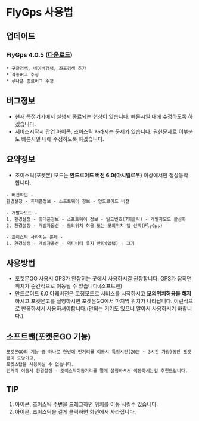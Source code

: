 # FlyGps 사용법

## 업데이트
### FlyGps 4.0.5 ([다운로드](https://github.com/SamBoKing/Secret/raw/master/FlyGps_4.0.5.apk))
```
* 구글검색, 네이버검색, 좌표검색 추가
* 각종버그 수정
* 루나폰 종료버그 수정
```

## 버그정보
* 현재 특정기기에서 실행시 종료되는 현상이 있습니다. 빠른시일 내에 수정하도록 하겠습니다.
* 서비스시작시 팝업 아이콘, 조이스틱 사라지는 문제가 있습니다. 권한문제로 이부분도 빠른시일 내에 수정하도록 하겠습니다.

## 요약정보
* 조이스틱(포켓몬) 모드는 **안드로이드 버전 6.0(마시멜로우)** 이상에서만 정상동작 합니다.
```
- 버전확인 -
환경설정 - 휴대폰정보 - 소프트웨어 정보 - 안드로이드 버전

- 개발자모드 -
1. 환경설정 - 휴대폰정보 - 소프트웨어 정보 - 빌드번호(7회클릭) - 개발자모드 활성화
2. 환경설정 - 개발자옵션 - 모의위치 허용 또는 모의위치 앱 선택(FlyGps)

- 조이스틱 사라지는 문제 -
1. 환경설정 - 개발자옵션 - 액티비티 유지 안함(앱탭) - 끄기
```

## 사용방법
* 포켓몬GO 사용시 GPS가 안잡히는 곳에서 사용하시길 권장합니다. GPS가 잡히면 위치가 순간적으로 이동될 수 있습니다.(소프트밴)
* 안드로이드 6.0 아래버전은 고정모드로 서비스를 시작하시고 **모의위치허용을 해지**하시고 포켓몬고를 실행하시면 포켓몬GO에서 마지막 위치가 나타납니다. 이런식으로 반복하셔서 사용하셔야합니다.(안되는 기기도 있으니 알아서 사용하시기 바랍니다.)

## 소프트밴(포켓몬GO 기능)
```
포켓몬GO의 기능 중 하나로 한번에 먼거리를 이동시 특정시간(20분 ~ 3시간 가량)동안 포켓몬이 도망가고, 
포켓스탑을 사용하실 수 없습니다.
먼거리 이동시 환경설정 - 조이스틱이동거리를 멀게 설정하셔서 이동하시는걸 추천드립니다.
```

## TIP
1. 아이콘, 조이스틱 주변을 드레그하면 위치를 이동 시킬수 있습니다.
2. 아이콘, 조이스틱을 길게 클릭하면 화면에서 사라집니다.
